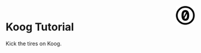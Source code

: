 <a href="./LICENSE.md">
<img src="./images/cc0.svg" alt="Creative Commons Public Domain Dedication"
align="right" width="10%" height="auto"/>
</a>

# Koog Tutorial

Kick the tires on Koog.
